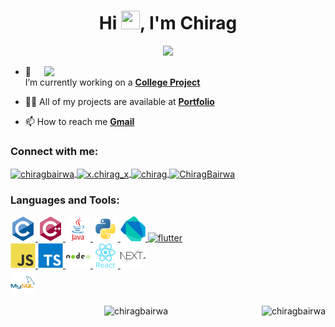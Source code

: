 <h1 align="center">  Hi <img src="https://c.tenor.com/yWSRmymbuBkAAAAC/waving-hi.gif " height="30" width="30" />, I'm Chirag</h1>
<p align="center">
<img src="https://komarev.com/ghpvc/?username=chiragbairwa" />
  </p>

<img src="https://camo.githubusercontent.com/992babdffd8c74a1502de375fbdf7e4d54773242/68747470733a2f2f6d656469612e67697068792e636f6d2f6d656469612f53576f536b4e36447854737a71494b4571762f67697068792e676966" width="450px" align="right" >

- 🌱 I’m currently working on a [**College Project**](https://github.com/chiragbairwa/student-attendance)

- 👨‍💻 All of my projects are available at [**Portfolio**](https://chiragbairwa.codes)

- 📫 How to reach me [**Gmail**](mailto:chirag.dev18@gmail.com)

<h3 align="left">Connect with me:</h3>
<p align="left">
<a href="https://linkedin.com/in/chirag-bairwa" target="blank">
  <img align="center" src="https://icons.getbootstrap.com/assets/icons/linkedin.svg" alt="chiragbairwa" height="30" width="40" />
</a>
<a href="https://instagram.com/hi.chirag" target="blank">
  <img align="center" src="https://icons.getbootstrap.com/assets/icons/instagram.svg" alt="x.chirag_x" height="30" width="40" />
</a>
<a href="https://twitter.com/chiragbairwa" target="blank">
  <img align="center" src="https://icons.getbootstrap.com/assets/icons/twitter.svg" alt="chirag" height="30" width="40" />
</a>
<a href="https://dev.to/chiragbairwa" target="blank">
  <img align="center" src="https://gist.githubusercontent.com/benhalpern/eff81b17359acafd17849146549b9291/raw/6de3cc24798bd3b133d4d89a1d87004c369eac46/dev-icon.svg" alt="ChiragBairwa" height="30" width="40" />
</a>
  
<h3 align="left">Languages and Tools:</h3>
<p align="left">
  <a href="https://www.w3schools.com/c/" target="_blank"> <img src="https://raw.githubusercontent.com/devicons/devicon/master/icons/c/c-original.svg" alt="c" width="40" height="40"/> </a>
  <a href="https://www.w3schools.com/cpp/" target="_blank"> <img src="https://raw.githubusercontent.com/devicons/devicon/master/icons/cplusplus/cplusplus-original.svg" alt="cplusplus" width="40" height="40"/> </a>
  <a href="https://www.java.com/" target="_blank"> <img src="https://raw.githubusercontent.com/devicons/devicon/master/icons/java/java-original-wordmark.svg" alt="java" width="40" height="40"/> </a>
  <a href="https://www.python.org" target="_blank"> <img src="https://raw.githubusercontent.com/devicons/devicon/master/icons/python/python-original.svg" alt="python" width="40" height="40"/> </a>
<a href="https://www.dart.dev" target="_blank"> <img src="https://raw.githubusercontent.com/devicons/devicon/master/icons/dart/dart-original.svg" alt="dart" width="40" height="40"/> </a>
 <a href="https://flutter.dev" target="_blank"> <img src="https://www.vectorlogo.zone/logos/flutterio/flutterio-icon.svg" alt="flutter" width="40" height="40"/> </a>
    <br>
  <a href="https://developer.mozilla.org/en-US/docs/Web/JavaScript" target="_blank"> <img src="https://raw.githubusercontent.com/devicons/devicon/master/icons/javascript/javascript-original.svg" alt="javascript" width="40" height="40"/> </a>
 <a href="https://www.typescriptlang.org" target="_blank"> <img src="https://raw.githubusercontent.com/devicons/devicon/master/icons/typescript/typescript-original.svg" alt="typescript" width="40" height="40"/> </a>
 <a href="https://nodejs.org" target="_blank"> <img src="https://raw.githubusercontent.com/devicons/devicon/master/icons/nodejs/nodejs-original-wordmark.svg" alt="nodejs" width="40" height="40"/> </a>
  <a href="https://reactjs.org/" target="_blank"> <img src="https://raw.githubusercontent.com/devicons/devicon/master/icons/react/react-original-wordmark.svg" alt="react" width="40" height="40"/> </a>
<a href="https://nextjs.org/" target="_blank"> <img src="https://raw.githubusercontent.com/devicons/devicon/master/icons/nextjs/nextjs-original-wordmark.svg" alt="nextjs" width="40" height="40"/> </a>
<br>
<a href="https://MySQL.com/" target="_blank"> <img src="https://raw.githubusercontent.com/devicons/devicon/master/icons/mysql/mysql-original-wordmark.svg" alt="mysql" width="40" height="40"/> </a>
</p>

<p align="center"><img  src="https://github-readme-stats.vercel.app/api/top-langs/?username=chiragbairwa&layout=compact" alt="chiragbairwa" height="150" /><img align="right" src="https://github-readme-streak-stats.herokuapp.com/?user=chiragbairwa&" height="150" alt="chiragbairwa" /></p>
